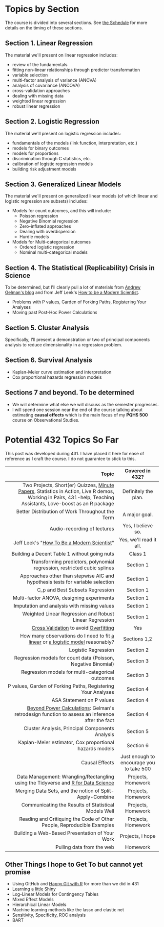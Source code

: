 # Topics by Section

The course is divided into several sections. See [the Schedule](https://github.com/THOMASELOVE/432-2018/blob/master/SCHEDULE.md) for more details on the timing of these sections.

## Section 1. Linear Regression

The material we'll present on linear regression includes:

- review of the fundamentals
- fitting non-linear relationships through predictor transformation
- variable selection
- multi-factor analysis of variance (ANOVA)
- analysis of covariance (ANCOVA)
- cross-validation approaches
- dealing with missing data
- weighted linear regression
- robust linear regression

## Section 2. Logistic Regression

The material we'll present on logistic regression includes:

- fundamentals of the models (link function, interpretation, etc.)
- models for binary outcomes
- models for proportions
- discrimination through C statistics, etc.
- calibration of logistic regression models
- building risk adjustment models

## Section 3. Generalized Linear Models

The material we'll present on generalized linear models (of which linear and logistic regression are subsets) includes:

- Models for count outcomes, and this will include: 
    - Poisson regression 
    - Negative Binomial regression
    - Zero-inflated approaches
    - Dealing with overdispersion
    - Hurdle models
- Models for Multi-categorical outcomes
    - Ordered logistic regression
    - Nominal multi-categorical models

## Section 4. The Statistical (Replicability) Crisis in Science

To be determined, but I'll clearly pull a lot of materials from [Andrew Gelman's blog](http://andrewgelman.com/) and from Jeff Leek's [How to be a Modern Scientist](https://leanpub.com/modernscientist).

- Problems with P values, Garden of Forking Paths, Registering Your Analyses
- Moving past Post-Hoc Power Calculations

## Section 5. Cluster Analysis

Specifically, I'll present a demonstration or two of principal components analysis to reduce dimensionality in a regression problem.

## Section 6. Survival Analysis

- Kaplan-Meier curve estimation and interpretation
- Cox proportional hazards regression models

## Sections 7 and beyond. To be determined

- We will determine what else we will discuss as the semester progresses.
- I will spend one session near the end of the course talking about estimating **causal effects** which is the main focus of my **PQHS 500** course on Observational Studies.

# Potential 432 Topics So Far

This post was developed during 431. I have placed it here for ease of reference as I craft the course. I do not guarantee to stick to this.

Topic | Covered in 432?
-----------------------------------------------------------------------: | :---------------:
Two Projects, Short(er) Quizzes, [Minute Papers](http://oncourseworkshop.com/self-awareness/one-minute-paper/), Statistics in Action, Live R demos, Working in Pairs, 431-help, Teaching Assistants, Love-boost as an R package | Definitely the plan.
Better Distribution of Work Throughout the Term | A major goal.
Audio-recording of lectures | Yes, I believe so.
Jeff Leek's "[How To Be a Modern Scientist](https://leanpub.com/modernscientist)" | Yes, we'll read it all.
Building a Decent Table 1 without going nuts | Class 1
Transforming predictors, polynomial regression, restricted cubic splines | Section 1
Approaches other than stepwise AIC and hypothesis tests for variable selection | Section 1
C_p and Best Subsets Regression | Section 1
Multi-factor ANOVA, designing experiments | Section 1
Imputation and analysis with missing values | Section 1
Weighted Linear Regression and Robust Linear Regression | Section 1
[Cross Validation](https://www.youtube.com/watch?v=OwPQHmiJURI) to avoid [Overfitting](https://www.youtube.com/watch?v=CmEqvD_ov2o) | Yes
How many observations do I need to fit [a linear](https://www.sciencedirect.com/science/article/pii/S0895435615000141) or [a logistic model](https://twitter.com/f2harrell/status/936230071219707913) reasonably? | Sections 1,2
Logistic Regression | Section 2
Regression models for count data (Poisson, Negative Binomial) | Section 3
Regression models for multi-categorical outcomes | Section 3
P values, Garden of Forking Paths, Registering Your Analyses | Section 4
ASA Statement on P values | Section 4
[Beyond Power Calculations](http://www.stat.columbia.edu/~gelman/research/published/retropower_final.pdf): Gelman's retrodesign function to assess an inference after the fact | Section 4
Cluster Analysis, Principal Components Analysis | Section 5
Kaplan-Meier estimator, Cox proportional hazards models | Section 6
Causal Effects | Just enough to encourage you to take 500
Data Management: Wrangling/Rectangling using the Tidyverse and [R for Data Science](http://r4ds.had.co.nz/) | Projects, Homework
Merging Data Sets, and the notion of Split-Apply-Combine | Projects, Homework
Communicating the Results of Statistical Models Well | Projects, Homework
Reading and Critiquing the Code of Other People, Reproducible Examples | Projects, Homework
Building a Web-Based Presentation of Your Work | Projects, I hope
Pulling data from the web | Homework

## Other Things I hope to Get To but cannot yet promise

- Using GitHub and [Happy Git with R](http://happygitwithr.com/) for more than we did in 431
- Learning [a little Shiny](https://shiny.rstudio.com/)
- Log-Linear Models for Contingency Tables 
- Mixed Effect Models 
- Hierarchical Linear Models
- Machine learning methods like the lasso and elastic net
- Sensitivity, Specificity, ROC analysis 
- BART
